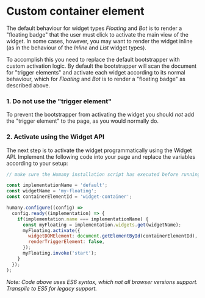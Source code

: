 # Custom container element
The default behaviour for widget types _Floating_ and _Bot_ is to render a "floating badge" that the user must click to activate the main view of the widget. In some cases, however, you may want to render the widget inline (as in the behaviour of the _Inline_ and _List_ widget types).

To accomplish this you need to replace the default bootstrapper with custom activation logic. By default the bootstrapper will scan the document for "trigger elements" and activate each widget according to its normal behaviour, which for _Floating_ and _Bot_ is to render a "floating badge" as described above.

### 1. Do not use the "trigger element"
To prevent the bootstrapper from activating the widget you should _not_ add the "trigger element" to the page, as you would normally do.

### 2. Activate using the Widget API
The next step is to activate the widget programmatically using the Widget API. Implement the following code into your page and replace the variables according to your setup:

```javascript
// make sure the Humany installation script has executed before running this code

const implementationName = 'default';
const widgetName = 'my-floating';
const containerElementId = 'widget-container';

humany.configure((config) => 
  config.ready((implementation) => {
    if(implementation.name === implementationName) {
      const myFloating = implementation.widgets.get(widgetName);
      myFloating.activate({
        widgetDOMElement: document.getElementById(containerElementId),
        renderTriggerElement: false,
      });
      myFloating.invoke('start');
    }
  });
);
```
_Note: Code above uses ES6 syntax, which not all browser versions support. Transpile to ES5 for legacy support._
